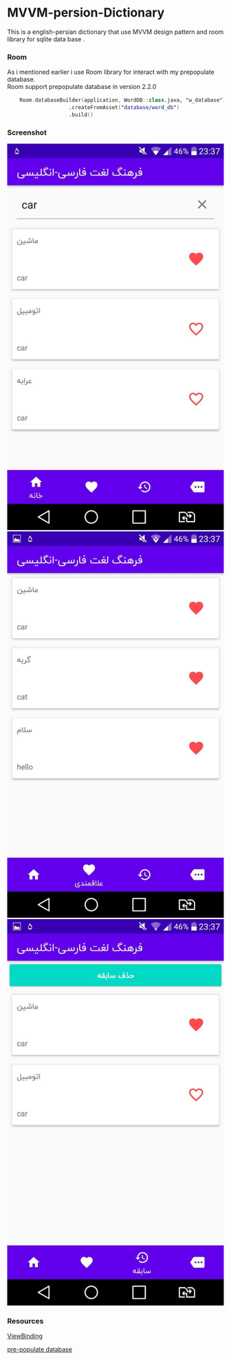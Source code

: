 # MVVM-persion-Dictionary
This is a english-persian dictionary that use MVVM design pattern and room library for sqlite data base .  
### Room
As i mentioned earlier i use Room library for interact with my prepopulate database.
</br> Room support prepopulate database in version 2.2.0
```kotlin
    Room.databaseBuilder(application, WordDB::class.java, "w_database")
                    .createFromAsset("database/word_db")
                    .build()
```
### Screenshot

![img-1](/pic/pic_1.jpg)
![img-2](/pic/pic_2.jpg)
![img-3](/pic/pic_3.jpg)

### Resources
[ViewBinding](https://developer.android.com/topic/libraries/view-binding)

[pre-populate database](https://developer.android.com/jetpack/androidx/releases/room)
